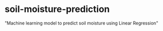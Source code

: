 # soil-moisture-prediction
"Machine learning model to predict soil moisture using Linear Regression"
